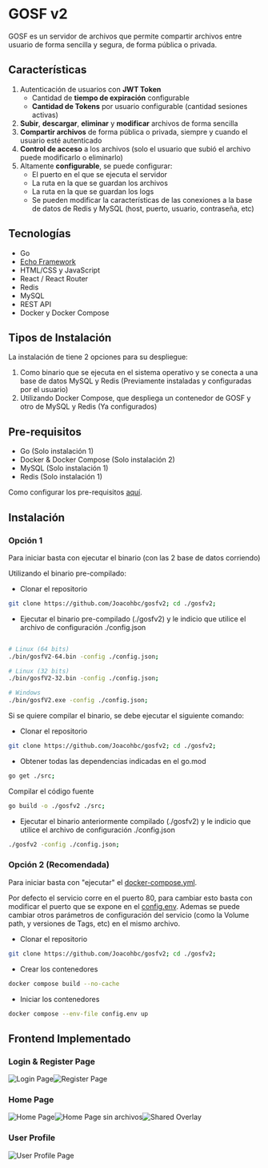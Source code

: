 # GOSF v2

GOSF es un servidor de archivos que permite compartir archivos entre usuario de forma sencilla y segura, de forma pública o privada.

## Características

1. Autenticación de usuarios con **JWT Token**
    - Cantidad de **tiempo de expiración** configurable
    - **Cantidad de Tokens** por usuario configurable (cantidad sesiones activas)
2. **Subir**, **descargar**, **eliminar** y **modificar** archivos de forma sencilla
3. **Compartir archivos** de forma pública o privada, siempre y cuando el usuario esté autenticado  
4. **Control de acceso** a los archivos (solo el usuario que subió el archivo puede modificarlo o eliminarlo)
5. Altamente **configurable**, se puede configurar:
    - El puerto en el que se ejecuta el servidor
    - La ruta en la que se guardan los archivos
    - La ruta en la que se guardan los logs
    - Se pueden modificar la características de las conexiones a la base de datos de Redis y MySQL (host, puerto, usuario, contraseña, etc)

## Tecnologías

- Go
- [Echo Framework](https://echo.labstack.com/guide/)
- HTML/CSS y JavaScript
- React / React Router
- Redis
- MySQL
- REST API
- Docker y Docker Compose

## Tipos de Instalación

La instalación de tiene 2 opciones para su despliegue:

1. Como binario que se ejecuta en el sistema operativo y se conecta a una base de datos MySQL y Redis (Previamente instaladas y configuradas por el usuario)
2. Utilizando Docker Compose, que despliega un contenedor de GOSF y otro de MySQL y Redis (Ya configurados)

## Pre-requisitos

- Go (Solo instalación 1)
- Docker & Docker Compose (Solo instalación 2)
- MySQL (Solo instalación 1)
- Redis (Solo instalación 1)

Como configurar los pre-requisitos [aquí](./readme/Prerequisites.md).

## Instalación

### Opción 1

Para iniciar basta con ejecutar el binario (con las 2 base de datos corriendo)

Utilizando el binario pre-compilado:

- Clonar el repositorio

```bash
git clone https://github.com/Joacohbc/gosfv2; cd ./gosfv2;
```

- Ejecutar el binario pre-compilado (./gosfv2) y le indicio que utilice el archivo de configuración ./config.json

```bash

# Linux (64 bits)
./bin/gosfV2-64.bin -config ./config.json;

# Linux (32 bits)
./bin/gosfV2-32.bin -config ./config.json;

# Windows
./bin/gosfV2.exe -config ./config.json;
```

Si se quiere compilar el binario, se debe ejecutar el siguiente comando:

- Clonar el repositorio

```bash
git clone https://github.com/Joacohbc/gosfv2; cd ./gosfv2;
```

- Obtener todas las dependencias indicadas en el go.mod

```bash
go get ./src;
```

Compilar el código fuente

```bash
go build -o ./gosfv2 ./src;
```

- Ejecutar el binario anteriormente compilado (./gosfv2) y le indicio que utilice el archivo de configuración ./config.json

```bash
./gosfv2 -config ./config.json;
```

### Opción 2 (Recomendada)

Para iniciar basta con "ejecutar" el [docker-compose.yml](./docker-compose.yml).

Por defecto el servicio corre en el puerto 80, para cambiar esto basta con modificar el puerto que se expone en el [config.env](./config.env). Ademas se puede cambiar otros parámetros de configuración del servicio (como la Volume path, y versiones de Tags, etc) en el mismo archivo.

- Clonar el repositorio

```bash
git clone https://github.com/Joacohbc/gosfv2; cd ./gosfv2;
```

- Crear los contenedores

```bash
docker compose build --no-cache
```

- Iniciar los contenedores

```bash
docker compose --env-file config.env up
```

## Frontend Implementado

### Login & Register Page

![Login Page](/readme/Login%20Page.png)![Register Page](/readme/Register%20Page.png)

### Home Page

![Home Page](/readme/Main%20Page.png)![Home Page sin archivos](/readme/Main%20Page%20No%20Files.png)![Shared Overlay](/readme/Shared%20Overlay.png)

### User Profile

![User Profile Page](/readme/User%20Page%20Options.png)
